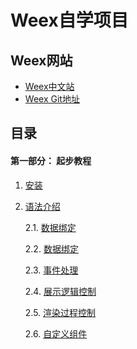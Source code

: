 # Weex自学项目

## Weex网站

* [Weex中文站](http://alibaba.github.io/weex/cn/)
* [Weex Git地址](https://github.com/alibaba/weex)

## 目录

#### 第一部分： 起步教程

1. [安装](./documents/ex01.tutorial/01.install.md)
2. [语法介绍](./documents/ex01.tutorial/02.syntax.main.md)

    2.1. [数据绑定](./documents/ex01.tutorial/03.syntax.data-binding.md)
    
    2.2. [数据绑定](./documents/ex01.tutorial/04.syntax.style-n-class.md)

    2.3. [事件处理](./documents/ex01.tutorial/05.syntax.events.md)
    
    2.4. [展示逻辑控制](./documents/ex01.tutorial/06.syntax.display-logic.md)
    
    2.5. [渲染过程控制](./documents/ex01.tutorial/07.syntax.render-logic.md)
    
    2.6. [自定义组件](./documents/ex01.tutorial/08.syntax.composed-component.md)